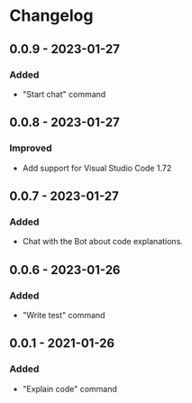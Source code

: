 # Changelog

## 0.0.9 - 2023-01-27

### Added

- "Start chat" command

## 0.0.8 - 2023-01-27

### Improved

- Add support for Visual Studio Code 1.72

## 0.0.7 - 2023-01-27

### Added

- Chat with the Bot about code explanations.

## 0.0.6 - 2023-01-26

### Added

- "Write test" command

## 0.0.1 - 2021-01-26

### Added

- "Explain code" command
